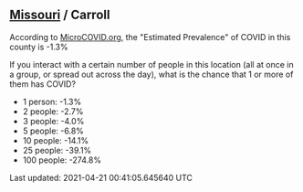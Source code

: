 
## [Missouri](/united-states/missouri) / Carroll

According to [MicroCOVID.org](http://microcovid.org),
the "Estimated Prevalence" of COVID in this county is -1.3%

If you interact with a certain number of people in this location
(all at once in a group, or spread out across the day), what is the chance that
1 or more of them has COVID?

- 1 person: -1.3%
- 2 people: -2.7%
- 3 people: -4.0%
- 5 people: -6.8%
- 10 people: -14.1%
- 25 people: -39.1%
- 100 people: -274.8%

Last updated: 2021-04-21 00:41:05.645640 UTC
